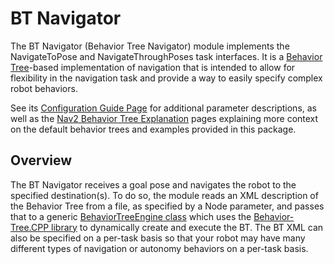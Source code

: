 # BT Navigator

The BT Navigator (Behavior Tree Navigator) module implements the NavigateToPose and NavigateThroughPoses task interfaces. It is a [Behavior Tree](https://github.com/BehaviorTree/BehaviorTree.CPP/blob/master/docs/BT_basics.md)-based implementation of navigation that is intended to allow for flexibility in the navigation task and provide a way to easily specify complex robot behaviors.

See its [Configuration Guide Page](https://docs.nav2.org/configuration/packages/configuring-bt-navigator.html) for additional parameter descriptions, as well as the [Nav2 Behavior Tree Explanation](https://docs.nav2.org/behavior_trees/index.html) pages explaining more context on the default behavior trees and examples provided in this package.

## Overview

The BT Navigator receives a goal pose and navigates the robot to the specified destination(s). To do so, the module reads an XML description of the Behavior Tree from a file, as specified by a Node parameter, and passes that to a generic [BehaviorTreeEngine class](../navigo_behavior_tree/include/navigo_behavior_tree/behavior_tree_engine.hpp) which uses the [Behavior-Tree.CPP library](https://github.com/BehaviorTree/BehaviorTree.CPP) to dynamically create and execute the BT. The BT XML can also be specified on a per-task basis so that your robot may have many different types of navigation or autonomy behaviors on a per-task basis.
